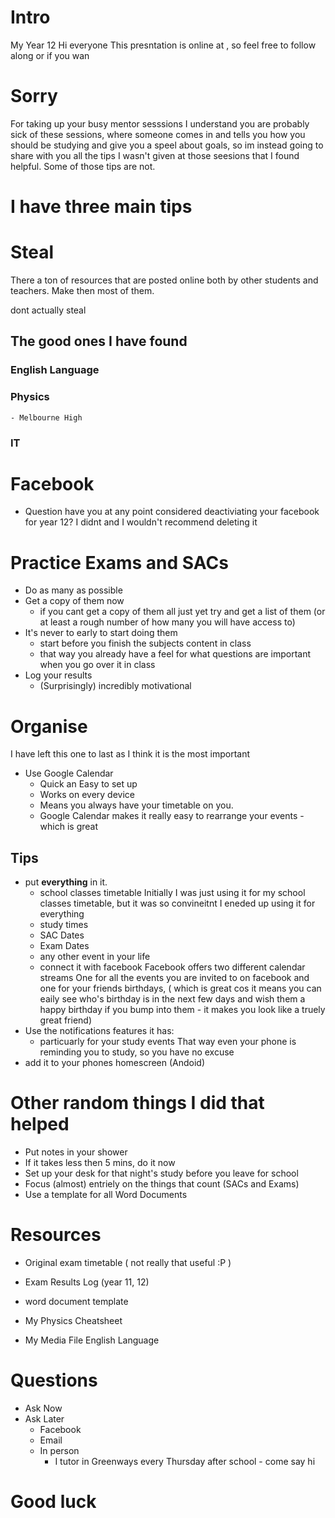# Intro #
My Year 12
Hi everyone
This presntation is online at , so feel free to follow along or if you wan

# Sorry #
For taking up your busy mentor sesssions
I understand you are probably sick of these sessions, where someone comes in and tells you how you should be studying and give you a speel about goals, so im instead going to share with you all the tips I wasn't given at those seesions that I found helpful. 
Some of those tips are not.

# I have three main tips #

# Steal #
There a ton of resources that are posted online both by other students and teachers.
Make then most of them.

 dont actually steal

## The good ones I have found ##
### English Language ###
### Physics ###
	- Melbourne High
### IT ###

# Facebook #
-  	Question have you at any point considered deactiviating your facebook for year 12?
I didnt and I wouldn't recommend deleting it

# Practice Exams and SACs #

- Do as many as possible
- Get a copy of them now
	- if you cant get a copy of them all just yet try and get a list of them 
		(or at least a rough number of how many you will have access to)
- It's never to early to start doing them
	- start before you finish the subjects content in class
	- that way you already have a feel for what questions are important when you go over it in class 
- Log your results
	- (Surprisingly) incredibly motivational

# Organise #
I have left this one to last as I think it is the most important
 -  Use Google Calendar
 	- Quick an Easy to set up 
 	- Works on every device
 	- Means you always have your timetable on you.
 	- Google Calendar makes it really easy to rearrange your events - which is great
 ## Tips #
  - put **everything** in it. 
  	- school classes timetable
  		Initially I was just using it for my school classes timetable, but it was so convineitnt I eneded up using it for everything
   	- study times
   	- SAC Dates
   	- Exam Dates
   	- any other event in your life
   	- connect it with facebook
   		Facebook offers two different calendar streams
   		One for all the events you are invited to on facebook
   		and one for your friends birthdays, ( which is great cos it means you can eaily see who's birthday is in the next few days and wish them a happy birthday if you bump into them - it makes you look like a truely great friend)
  - Use the notifications features it has:
  	- particuarly for your study events
  		That way even your phone is reminding you to study, so you have no excuse 
  - add it to your phones homescreen (Andoid)

# Other random things I did that helped #
- Put notes in your shower
- If it takes less then 5 mins, do it now
- Set up your desk for that night's study before you leave for school
- Focus (almost) entriely on the things that count (SACs and Exams)
- Use a template for all Word Documents

# Resources #
- Original exam timetable ( not really that useful :P )
- Exam Results Log (year 11, 12)
- word document template


- My Physics Cheatsheet
- My Media File English Language

# Questions #
 - Ask Now
 - Ask Later
 	- Facebook
 	- Email
 	- In person
 		- I tutor in Greenways every Thursday after school - come say hi

# Good luck #

